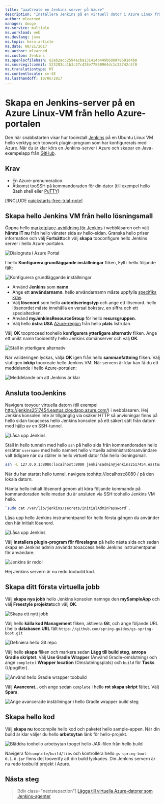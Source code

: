 ```yaml
---
title: "aaaCreate en Jenkins server på Azure"
description: "Installera Jenkins på en virtuell dator i Azure Linux från hello Jenkins lösningsmall och skapa ett exempelprogram för Java."
author: mlearned
manager: douge
ms.service: multiple
ms.workload: web
ms.devlang: java
ms.topic: hero-article
ms.date: 08/21/2017
ms.author: mlearned
ms.custom: Jenkins
ms.openlocfilehash: 82ab2ac52594acba131414b449b608978591d4b8
ms.sourcegitcommit: 523283cc1b3c37c428e77850964dc1c33742c5f0
ms.translationtype: MT
ms.contentlocale: sv-SE
ms.lasthandoff: 10/06/2017
---
```

# <a name="create-a-jenkins-server-on-an-azure-linux-vm-from-hello-azure-portal"></a>Skapa en Jenkins-server på en Azure Linux-VM från hello Azure-portalen

Den här snabbstarten visar hur tooinstall [Jenkins](https://jenkins.io) på en Ubuntu Linux VM hello verktyg och toowork plugin-program som har konfigurerats med Azure. När du är klar körs en Jenkins-server i Azure och skapar en Java-exempelapp från [GitHub](https://github.com).

## <a name="prerequisites"></a>Krav

* En Azure-prenumeration
* Åtkomst tooSSH på kommandoraden för din dator (till exempel hello Bash shell eller [PuTTY](http://www.putty.org/))

[!INCLUDE [quickstarts-free-trial-note](../../includes/quickstarts-free-trial-note.md)]

## <a name="create-hello-jenkins-vm-from-hello-solution-template"></a>Skapa hello Jenkins VM från hello lösningsmall

Öppna hello [marketplace-avbildning för Jenkins](https://azuremarketplace.microsoft.com/marketplace/apps/azure-oss.jenkins?tab=Overview) i webbläsaren och välj **hämta IT nu** från hello vänster sida av hello-sidan. Granska hello priser information och välj **Fortsätt**och välj **skapa** tooconfigure hello Jenkins server i hello Azure-portalen. 
   
![Dialogruta i Azure Portal](./media/install-jenkins-solution-template/ap-create.png)

I hello **Konfigurera grundläggande inställningar** fliken, Fyll i hello följande fält:

![Konfigurera grundläggande inställningar](./media/install-jenkins-solution-template/ap-basic.png)

* Använd **Jenkins** som **namn**.
* Ange ett **användarnamn**. hello användarnamn måste uppfylla [specifika krav](/azure/virtual-machines/linux/faq#what-are-the-username-requirements-when-creating-a-vm).
* Välj **lösenord** som hello **autentiseringstyp** och ange ett lösenord. hello lösenordet måste innehålla en versal bokstav, en siffra och ett specialtecken.
* Använd **myJenkinsResourceGroup** för hello **resursgruppen**.
* Välj hello **östra USA** [Azure-region](https://azure.microsoft.com/regions/) från hello **plats** listrutan.

Välj **OK** tooproceed toohello **konfigurera ytterligare alternativ** fliken. Ange ett unikt namn tooidentify hello Jenkins domänserver och välj **OK**.

![Ställ in ytterligare alternativ](./media/install-jenkins-solution-template/ap-addtional.png)  

 När valideringen lyckas, välja **OK** igen från hello **sammanfattning** fliken. Välj slutligen **inköp** toocreate hello Jenkins VM. När servern är klar kan få du ett meddelande i hello Azure-portalen:   

![Meddelande om att Jenkins är klar](./media/install-jenkins-solution-template/jenkins-deploy-notification-ready.png)

## <a name="connect-toojenkins"></a>Ansluta tooJenkins

Navigera tooyour virtuella datorn (till exempel http://jenkins2517454.eastus.cloudapp.azure.com/) i webbläsaren. Hej Jenkins konsolen inte är tillgänglig via osäker HTTP så anvisningar finns på hello sidan tooaccess hello Jenkins konsolen på ett säkert sätt från datorn med hjälp av en SSH-tunnel.

![Låsa upp Jenkins](./media/install-jenkins-solution-template/jenkins-ssh-instructions.png)

Ställ in hello tunneln med hello `ssh` på hello sida från kommandoraden hello ersätter `username` med hello namnet hello virtuella administratörsanvändare valt tidigare när du ställer in hello virtuell dator från hello lösningsmall.

```bash
ssh -L 127.0.0.1:8080:localhost:8080 jenkinsadmin@jenkins2517454.eastus.cloudapp.azure.com
```

När du har startat hello tunnel, navigera toohttp://localhost:8080 / på den lokala datorn. 

Hämta hello initialt lösenord genom att köra följande kommando på kommandoraden hello medan du är ansluten via SSH toohello Jenkins VM hello.

```bash
`sudo cat /var/lib/jenkins/secrets/initialAdminPassword`.
```

Låsa upp hello Jenkins instrumentpanel för hello första gången du använder den här initialt lösenord.

![Låsa upp Jenkins](./media/install-jenkins-solution-template/jenkins-unlock.png)

Välj **installera plugin-program för föreslagna** på hello nästa sida och sedan skapa en Jenkins admin används tooaccess hello Jenkins instrumentpanel för användare.

![Jenkins är redo!](./media/install-jenkins-solution-template/jenkins-welcome.png)

Hej Jenkins servern är nu redo toobuild kod.

## <a name="create-your-first-job"></a>Skapa ditt första virtuella jobb

Välj **skapa nya jobb** hello Jenkins konsolen namnge den **mySampleApp** och välj **Freestyle projektet**och välj **OK**.

![Skapa ett nytt jobb](./media/install-jenkins-solution-template/jenkins-new-job.png) 

Välj hello **källa kod Management** fliken, aktivera **Git**, och ange följande URL i hello **databasen URL** fält:`https://github.com/spring-guides/gs-spring-boot.git`

![Definiera hello Git repo](./media/install-jenkins-solution-template/jenkins-job-git-configuration.png) 

Välj hello **skapa** fliken och markera sedan **Lägg till build steg**, **anropa Gradle skriptet**. Välj **Use Gradle Wrapper** (Använd Gradle-omslutning) och ange `complete` i **Wrapper location** (Omslutningsplats) och `build` för **Tasks** (Uppgifter).

![Använd hello Gradle wrapper toobuild](./media/install-jenkins-solution-template/jenkins-job-gradle-config.png) 

Välj **Avancerat..** och ange sedan `complete` i hello **rot skapa skript** fältet. Välj **Spara**.

![Ange avancerade inställningar i hello Gradle wrapper build steg](./media/install-jenkins-solution-template/jenkins-job-gradle-advances.png) 

## <a name="build-hello-code"></a>Skapa hello kod

Välj **skapa nu** toocompile hello kod och paketet hello sample-appen. När din build är klar väljer du hello **arbetsytan** länk för hello-projekt.

![Bläddra toohello arbetsytan tooget hello JAR-filen från hello build](./media/install-jenkins-solution-template/jenkins-access-workspace.png) 

Navigera för`complete/build/libs` och kontrollera hello `gs-spring-boot-0.1.0.jar` finns det tooverify att din build lyckades. Din Jenkins servern är nu redo toobuild projekt i Azure.

## <a name="next-steps"></a>Nästa steg

> [!div class="nextstepaction"]
> [Lägga till virtuella Azure-datorer som Jenkins-agenter](jenkins-azure-vm-agents.md)
